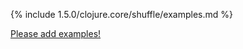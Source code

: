 {% include 1.5.0/clojure.core/shuffle/examples.md %}

[Please add examples!](https://github.com/arrdem/grimoire/edit/master/_includes/1.6.0/clojure.core/shuffle/examples.md)
